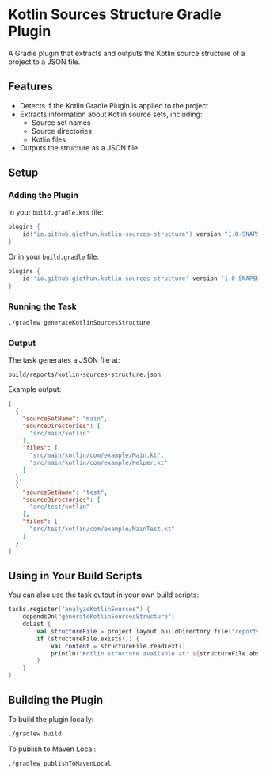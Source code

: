 # Kotlin Sources Structure Gradle Plugin

A Gradle plugin that extracts and outputs the Kotlin source structure of a project to a JSON file.

## Features

- Detects if the Kotlin Gradle Plugin is applied to the project
- Extracts information about Kotlin source sets, including:
  - Source set names
  - Source directories
  - Kotlin files
- Outputs the structure as a JSON file

## Setup

### Adding the Plugin

In your `build.gradle.kts` file:

```kotlin
plugins {
    id("io.github.giothun.kotlin-sources-structure") version "1.0-SNAPSHOT"
}
```

Or in your `build.gradle` file:

```groovy
plugins {
    id 'io.github.giothun.kotlin-sources-structure' version '1.0-SNAPSHOT'
}
```

### Running the Task

```bash
./gradlew generateKotlinSourcesStructure
```

### Output

The task generates a JSON file at:

```
build/reports/kotlin-sources-structure.json
```

Example output:

```json
[
  {
    "sourceSetName": "main",
    "sourceDirectories": [
      "src/main/kotlin"
    ],
    "files": [
      "src/main/kotlin/com/example/Main.kt",
      "src/main/kotlin/com/example/Helper.kt"
    ]
  },
  {
    "sourceSetName": "test",
    "sourceDirectories": [
      "src/test/kotlin"
    ],
    "files": [
      "src/test/kotlin/com/example/MainTest.kt"
    ]
  }
]
```

## Using in Your Build Scripts

You can also use the task output in your own build scripts:

```kotlin
tasks.register("analyzeKotlinSources") {
    dependsOn("generateKotlinSourcesStructure")
    doLast {
        val structureFile = project.layout.buildDirectory.file("reports/kotlin-sources-structure.json").get().asFile
        if (structureFile.exists()) {
            val content = structureFile.readText()
            println("Kotlin structure available at: ${structureFile.absolutePath}")
        }
    }
}
```

## Building the Plugin

To build the plugin locally:

```bash
./gradlew build
```

To publish to Maven Local:

```bash
./gradlew publishToMavenLocal
```
